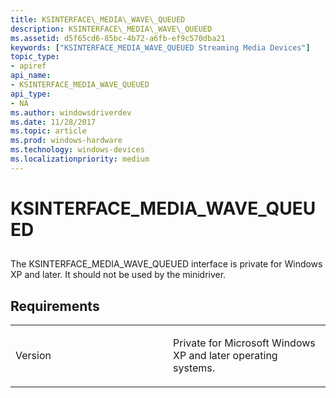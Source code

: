 ```yaml
---
title: KSINTERFACE\_MEDIA\_WAVE\_QUEUED
description: KSINTERFACE\_MEDIA\_WAVE\_QUEUED
ms.assetid: d5f65cd6-85bc-4b72-a6fb-ef9c570dba21
keywords: ["KSINTERFACE_MEDIA_WAVE_QUEUED Streaming Media Devices"]
topic_type:
- apiref
api_name:
- KSINTERFACE_MEDIA_WAVE_QUEUED
api_type:
- NA
ms.author: windowsdriverdev
ms.date: 11/28/2017
ms.topic: article
ms.prod: windows-hardware
ms.technology: windows-devices
ms.localizationpriority: medium
---
```


# KSINTERFACE\_MEDIA\_WAVE\_QUEUED


## <span id="ddk_ksinterface_media_wave_queued_ks"></span><span id="DDK_KSINTERFACE_MEDIA_WAVE_QUEUED_KS"></span>


The KSINTERFACE\_MEDIA\_WAVE\_QUEUED interface is private for Windows XP and later. It should not be used by the minidriver.

Requirements
------------

<table>
<colgroup>
<col width="50%" />
<col width="50%" />
</colgroup>
<tbody>
<tr class="odd">
<td><p>Version</p></td>
<td><p>Private for Microsoft Windows XP and later operating systems.</p></td>
</tr>
</tbody>
</table>

 

 





